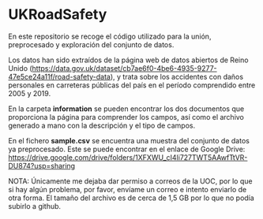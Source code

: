 # UKRoadSafety

En este repositorio se recoge el código utilizado para la unión, preprocesado y exploración del conjunto de datos.

Los datos han sido extraídos de la página web de datos abiertos de Reino Unido (https://data.gov.uk/dataset/cb7ae6f0-4be6-4935-9277-47e5ce24a11f/road-safety-data), y trata sobre los accidentes con daños personales en carreteras públicas del país en el período comprendido entre 2005 y 2019.

En la carpeta **information** se pueden encontrar los dos documentos que proporciona la página para comprender los campos, así como el archivo generado a mano con la descripción y el tipo de campos.

En el fichero **sample.csv** se encuentra una muestra del conjunto de datos ya preprocesado. Este se puede encontrar en el enlace de Google Drive: https://drive.google.com/drive/folders/1XFXWU_cI4li727TWT5AAwfTtVR-DU874?usp=sharing

NOTA: Únicamente me dejaba dar permiso a correos de la UOC, por lo que si hay algún problema, por favor, envíame un correo e intento enviarlo de otra forma. El tamaño del archivo es de cerca de 1,5 GB por lo que no podía subirlo a github.



